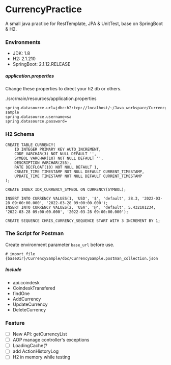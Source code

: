 # CurrencyPractice

A small java practice for RestTemplate, JPA & UnitTest,  base on SpringBoot & H2.

### Environments
- JDK: 1.8
- H2:  2.1.210
- SpringBoot: 2.1.12.RELEASE

##### application.properties
Change these properties to direct your h2 db or others. 

./src/main/resources/application.properties

```properties
spring.datasource.url=jdbc:h2:tcp://localhost/~/Java_workspace/CurrencyPractice/h2Data/currency-sample
spring.datasource.username=sa
spring.datasource.password=
```
### H2 Schema
```roomsql
CREATE TABLE CURRENCY(
    ID INTEGER PRIMARY KEY AUTO_INCREMENT,
    CODE VARCHAR(3) NOT NULL DEFAULT '',
    SYMBOL VARCHAR(10) NOT NULL DEFAULT '',
    DESCRIPTION VARCHAR(255),
    RATE DECFLOAT(10) NOT NULL DEFAULT 1,
    CREATE_TIME TIMESTAMP NOT NULL DEFAULT CURRENT_TIMESTAMP,
    UPDATE_TIME TIMESTAMP NOT NULL DEFAULT CURRENT_TIMESTAMP
);

CREATE INDEX IDX_CURRENCY_SYMBOL ON CURRENCY(SYMBOL);

INSERT INTO CURRENCY VALUES(1, 'USD', '$', 'default', 28.3, '2022-03-28 09:00:00.000', '2022-03-28 09:00:00.000');
INSERT INTO CURRENCY VALUES(2, 'USA', '@', 'default', 5.432101234, '2022-03-28 09:00:00.000', '2022-03-28 09:00:00.000');

CREATE SEQUENCE CHRIS_CURRENCY_SEQUENCE START WITH 3 INCREMENT BY 1;
```

### The Script for Postman
Create environment parameter `base_url` before use.
```properties
# import file
{baseDir}/CurrencySample/doc/CurrencySample.postman_collection.json
```
##### Include
- api.coindesk
- CoindeskTransfered
- findOne
- AddCurrency
- UpdateCurrency
- DeleteCurrency

### Feature
- [ ] New API: getCurrencyList
- [ ] AOP manage controller's exceptions
- [ ] LoadingCache(?
- [ ] add ActionHistoryLog
- [ ] H2 in memory while testing
